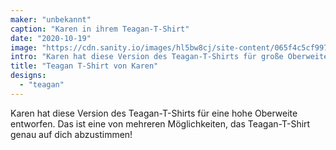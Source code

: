 ```yaml
---
maker: "unbekannt"
caption: "Karen in ihrem Teagan-T-Shirt"
date: "2020-10-19"
image: "https://cdn.sanity.io/images/hl5bw8cj/site-content/065f4c5cf9977fa2a24938964fb1e700a2dd1ea2-2048x2048.jpg"
intro: "Karen hat diese Version des Teagan-T-Shirts für große Oberweite entworfen, eine von mehreren Möglichkeiten, das Teagan-T-Shirt genau auf dich abzustimmen!"
title: "Teagan T-Shirt von Karen"
designs:
  - "teagan"
---
```


</a> Karen hat diese Version des Teagan-T-Shirts für eine hohe Oberweite entworfen. Das ist eine von mehreren Möglichkeiten, das Teagan-T-Shirt genau auf dich abzustimmen!</p>

